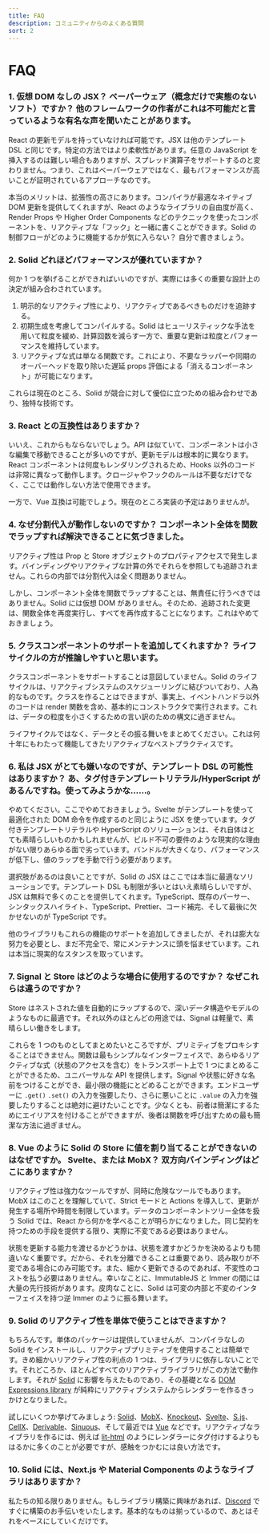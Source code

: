 ```yaml
---
title: FAQ
description: コミュニティからのよくある質問
sort: 2
---
```


# FAQ

### 1. 仮想 DOM なしの JSX？ ベーパーウェア（概念だけで実態のないソフト）ですか？ 他のフレームワークの作者がこれは不可能だと言っているような有名な声を聞いたことがあります。

React の更新モデルを持っていなければ可能です。JSX は他のテンプレート DSL と同じです。特定の方法ではより柔軟性があります。任意の JavaScript を挿入するのは難しい場合もありますが、スプレッド演算子をサポートするのと変わりません。つまり、これはベーパーウェアではなく、最もパフォーマンスが高いことが証明されているアプローチなのです。

本当のメリットは、拡張性の高さにあります。コンパイラが最適なネイティブ DOM 更新を提供してくれますが、React のようなライブラリの自由度が高く、Render Props や Higher Order Components などのテクニックを使ったコンポーネントを、リアクティブな「フック」と一緒に書くことができます。Solid の制御フローがどのように機能するかが気に入らない？ 自分で書きましょう。

### 2. Solid どれほどパフォーマンスが優れていますか？

何か 1 つを挙げることができればいいのですが、実際には多くの重要な設計上の決定が組み合わされています。

1. 明示的なリアクティブ性により、リアクティブであるべきものだけを追跡する。
2. 初期生成を考慮してコンパイルする。Solid はヒューリスティックな手法を用いて粒度を緩め、計算回数を減らす一方で、重要な更新は粒度とパフォーマンスを維持しています。
3. リアクティブな式は単なる関数です。これにより、不要なラッパーや同期のオーバーヘッドを取り除いた遅延 props 評価による「消えるコンポーネント」が可能になります。

これらは現在のところ、Solid が競合に対して優位に立つための組み合わせであり、独特な技術です。

### 3. React との互換性はありますか？

いいえ、これからもならないでしょう。API は似ていて、コンポーネントは小さな編集で移動できることが多いのですが、更新モデルは根本的に異なります。React コンポーネントは何度もレンダリングされるため、Hooks 以外のコードは非常に異なって動作します。クロージャやフックのルールは不要なだけでなく、ここでは動作しない方法で使用できます。

一方で、Vue 互換は可能でしょう。現在のところ実装の予定はありませんが。

### 4. なぜ分割代入が動作しないのですか？ コンポーネント全体を関数でラップすれば解決できることに気づきました。

リアクティブ性は Prop と Store オブジェクトのプロパティアクセスで発生します。バインディングやリアクティブな計算の外でそれらを参照しても追跡されません。これらの内部では分割代入は全く問題ありません。

しかし、コンポーネント全体を関数でラップすることは、無責任に行うべきではありません。Solid には仮想 DOM がありません。そのため、追跡された変更は、関数全体を再度実行し、すべてを再作成することになります。これはやめておきましょう。

### 5. クラスコンポーネントのサポートを追加してくれますか？ ライフサイクルの方が推論しやすいと思います。

クラスコンポーネントをサポートすることは意図していません。Solid のライフサイクルは、リアクティブシステムのスケジューリングに結びついており、人為的なものです。クラスを作ることはできますが、事実上、イベントハンドラ以外のコードは render 関数を含め、基本的にコンストラクタで実行されます。これは、データの粒度を小さくするための言い訳のための構文に過ぎません。

ライフサイクルではなく、データとその振る舞いをまとめてください。これは何十年にもわたって機能してきたリアクティブなベストプラクティスです。

### 6. 私は JSX がとても嫌いなのですが、テンプレート DSL の可能性はありますか？ あ、タグ付きテンプレートリテラル/HyperScript があるんですね。使ってみようかな……。

やめてください。ここでやめておきましょう。Svelte がテンプレートを使って最適化された DOM 命令を作成するのと同じように JSX を使っています。タグ付きテンプレートリテラルや HyperScript のソリューションは、それ自体はとても素晴らしいものかもしれませんが、ビルド不可の要件のような現実的な理由がない限りあらゆる面で劣っています。バンドルが大きくなり、パフォーマンスが低下し、値のラップを手動で行う必要があります。

選択肢があるのは良いことですが、Solid の JSX はここでは本当に最適なソリューションです。テンプレート DSL も制限が多いとはいえ素晴らしいですが、JSX は無料で多くのことを提供してくれます。TypeScript、既存のパーサー、シンタックスハイライト、TypeScript、Prettier、コード補完、そして最後に欠かせないのが TypeScript です。

他のライブラリもこれらの機能のサポートを追加してきましたが、それは膨大な努力を必要とし、まだ不完全で、常にメンテナンスに頭を悩ませています。これは本当に現実的なスタンスを取っています。

### 7. Signal と Store はどのような場合に使用するのですか？ なぜこれらは違うのですか？

Store はネストされた値を自動的にラップするので、深いデータ構造やモデルのようなものに最適です。それ以外のほとんどの用途では、Signal は軽量で、素晴らしい働きをします。

これらを 1 つのものとしてまとめたいところですが、プリミティブをプロキシすることはできません。関数は最もシンプルなインターフェイスで、あらゆるリアクティブな式（状態のアクセスを含む）をトランスポート上で 1 つにまとめることができるため、ユニバーサルな API を提供します。Signal や状態に好きな名前をつけることができ、最小限の機能にとどめることができます。エンドユーザーに `.get()` `.set()` の入力を強要したり、さらに悪いことに `.value` の入力を強要したりすることは絶対に避けたいことです。少なくとも、前者は簡潔にするためにエイリアスを付けることができますが、後者は関数を呼び出すための最も簡潔な方法に過ぎません。

### 8. Vue のように Solid の Store に値を割り当てることができないのはなぜですか。 Svelte、または MobX？ 双方向バインディングはどこにありますか？

リアクティブ性は強力なツールですが、同時に危険なツールでもあります。MobX はこのことを理解していて、Strict モードと Actions を導入して、更新が発生する場所や時間を制限しています。データのコンポーネントツリー全体を扱う Solid では、React から何かを学べることが明らかになりました。同じ契約を持つための手段を提供する限り、実際に不変である必要はありません。

状態を更新する能力を渡せるかどうかは、状態を渡すかどうかを決めるよりも間違いなく重要です。だから、それを分離できることは重要であり、読み取りが不変である場合にのみ可能です。また、細かく更新できるのであれば、不変性のコストを払う必要はありません。幸いなことに、ImmutableJS と Immer の間には大量の先行技術があります。皮肉なことに、Solid は可変の内部と不変のインターフェイスを持つ逆 Immer のように振る舞います。

### 9. Solid のリアクティブ性を単体で使うことはできますか？

もちろんです。単体のパッケージは提供していませんが、コンパイラなしの Solid をインストールし、リアクティブプリミティブを使用することは簡単です。きめ細かいリアクティブ性の利点の 1 つは、ライブラリに依存しないことです。それどころか、ほとんどすべてのリアクティブライブラリがこの方法で動作します。それが [Solid](https://github.com/solidjs/solid) に影響を与えたものであり、その基礎となる [DOM Expressions library](https://github.com/ryansolid/dom-expressions) が純粋にリアクティブシステムからレンダラーを作るきっかけとなりました。

試しにいくつか挙げてみましょう: [Solid](https://github.com/solidjs/solid)、[MobX](https://github.com/mobxjs/mobx)、[Knockout](https://github.com/knockout/knockout)、[Svelte](https://github.com/sveltejs/svelte)、[S.js](https://github.com/adamhaile/S)、[CellX](https://github.com/Riim/cellx)、[Derivable](https://github.com/ds300/derivablejs)、[Sinuous](https://github.com/luwes/sinuous)、そして最近では [Vue](https://github.com/vuejs/vue) などです。リアクティブなライブラリを作るには、例えば [lit-html](https://github.com/Polymer/lit-html) のようにレンダラーにタグ付けするよりもはるかに多くのことが必要ですが、感触をつかむには良い方法です。

### 10. Solid には、Next.js や Material Components のようなライブラリはありますか？

私たちの知る限りありません。もしライブラリ構築に興味があれば、[Discord](https://discord.com/invite/solidjs) ですぐに構築のお手伝いをいたします。基本的なものは揃っているので、あとはそれをベースにしていくだけです。
